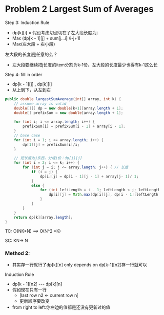 # Problem 2 Largest Sum of Averages







Step 3: Induction Rule

* dp\[k]\[i] = 假设考虑切点切在了左大段长度为j
* Max (dp\[k - 1]\[j]  + sum\[j...i] /i-j+1)&#x20;
* Max(左大段 + 右小段)

左大段的长度j是任意的么？

* 左大段要继续把j长度的item分割为k-1份，左大段的长度最少也得有k-1这么长



Step 4: fill in order

* dp\[k - 1]\[j] , dp\[k]\[i]
* 从上到下，从左到右



```java
public double largestSumAverage(int[] array, int k) {
    // assume array is valid
    double[][] dp = new double[k+1][array.length + 1];
    double[] prefixSum = new double[array.length + 1];
    
    for (int i; i <= array.length; i++) {
        prefixSum[i] = prefixSum[i - 1] + array[i - 1];
    }
    // base case
    for (int i = 1; i <= array.length; i++) {
        dp[1][j] = prefixSum[i]/i;
    }
    
    // 把长度为j东西，分成i份：dp[i][j]
    for (int i = 2; i <= k; i++) {
        for (int j = i; j <= array.length; j++) { // 长度
            if (i = j) {
                dp[i][j] = dp[i - 1][j - 1] + array[j- 1]/ 1;
            }
            else {
                for (int leftLength = i - 1; leftLength < j; leftLength++) {
                    dp[i][j] = Math.max(dp[i][j], dp[i - 1][leftLength] + (prefixSum[j] - prefixSum[leftLength]) / (j - leftLength));
                }
            }
        }
    }
    return dp[k][array.length];
}
```

TC: O(NK\*N) ==> O(N^2 \*K)

SC: KN-> N





### Method 2:&#x20;

* 其实存一行就行了dp\[k]\[n] only depends on dp\[k-1]\[n2]存一行就可以

Induction Rule

* dp\[k - 1]\[n2] --- dp\[k]\[n]
* 假如现在只有一行
  * \[last row n2 <- current row n]
  * 更新顺序要改变
* from right to left:你左边的值都是还没有更新过的值








